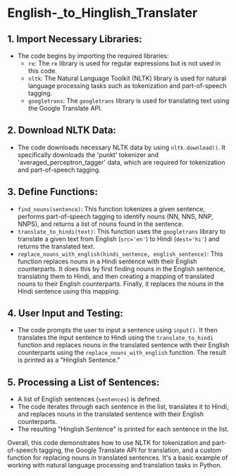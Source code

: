 # English-_to_Hinglish_Translater

## 1. Import Necessary Libraries:
   - The code begins by importing the required libraries:
     - `re`: The `re` library is used for regular expressions but is not used in this code.
     - `nltk`: The Natural Language Toolkit (NLTK) library is used for natural language processing tasks such as tokenization and part-of-speech tagging.
     - `googletrans`: The `googletrans` library is used for translating text using the Google Translate API.

## 2. Download NLTK Data:
   - The code downloads necessary NLTK data by using `nltk.download()`. It specifically downloads the 'punkt' tokenizer and 'averaged_perceptron_tagger' data, which are required for tokenization and part-of-speech tagging.

## 3. Define Functions:
   - `find_nouns(sentence)`: This function tokenizes a given sentence, performs part-of-speech tagging to identify nouns (NN, NNS, NNP, NNPS), and returns a list of nouns found in the sentence.
   - `translate_to_hindi(text)`: This function uses the `googletrans` library to translate a given text from English (`src='en'`) to Hindi (`dest='hi'`) and returns the translated text.
   - `replace_nouns_with_english(hindi_sentence, english_sentence)`: This function replaces nouns in a Hindi sentence with their English counterparts. It does this by first finding nouns in the English sentence, translating them to Hindi, and then creating a mapping of translated nouns to their English counterparts. Finally, it replaces the nouns in the Hindi sentence using this mapping.

## 4. User Input and Testing:
   - The code prompts the user to input a sentence using `input()`. It then translates the input sentence to Hindi using the `translate_to_hindi` function and replaces nouns in the translated sentence with their English counterparts using the `replace_nouns_with_english` function. The result is printed as a "Hinglish Sentence."

## 5. Processing a List of Sentences:
   - A list of English sentences (`sentences`) is defined.
   - The code iterates through each sentence in the list, translates it to Hindi, and replaces nouns in the translated sentence with their English counterparts.
   - The resulting "Hinglish Sentence" is printed for each sentence in the list.

Overall, this code demonstrates how to use NLTK for tokenization and part-of-speech tagging, the Google Translate API for translation, and a custom function for replacing nouns in translated sentences. It's a basic example of working with natural language processing and translation tasks in Python.
